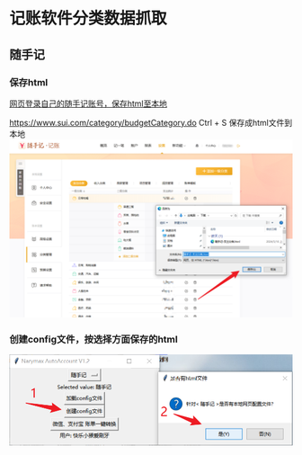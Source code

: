 # 记账软件分类数据抓取

## 随手记

### 保存html
[网页登录自己的随手记账号，保存html至本地](https://www.sui.com/category/budgetCategory.do)

https://www.sui.com/category/budgetCategory.do
Ctrl + S 保存成html文件到本地
</br>
[![pic](../res/img/sui_img/get2cat.png)](https://www.sui.com/category/budgetCategory.do)

### 创建config文件，按选择方面保存的html
![](../res/img/V1.2loadhtml.png)